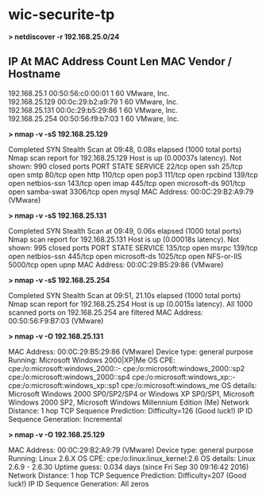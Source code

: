 # wic-securite-tp

**> netdiscover -r 192.168.25.0/24**

IP            At MAC Address     Count     Len  MAC Vendor / Hostname      
 -----------------------------------------------------------------------------
 192.168.25.1    00:50:56:c0:00:01      1      60  VMware, Inc.                     
 192.168.25.129  00:0c:29:b2:a9:79      1      60  VMware, Inc.                     
 192.168.25.131  00:0c:29:b5:29:86      1      60  VMware, Inc.                     
 192.168.25.254  00:50:56:f9:b7:03      1      60  VMware, Inc.               



**> nmap -v -sS  192.168.25.129**


Completed SYN Stealth Scan at 09:48, 0.08s elapsed (1000 total ports)
Nmap scan report for 192.168.25.129
Host is up (0.00037s latency).
Not shown: 990 closed ports
PORT     STATE SERVICE
22/tcp   open  ssh
25/tcp   open  smtp
80/tcp   open  http
110/tcp  open  pop3
111/tcp  open  rpcbind
139/tcp  open  netbios-ssn
143/tcp  open  imap
445/tcp  open  microsoft-ds
901/tcp  open  samba-swat
3306/tcp open  mysql
MAC Address: 00:0C:29:B2:A9:79 (VMware)


**> nmap -v -sS  192.168.25.131**

Completed SYN Stealth Scan at 09:49, 0.06s elapsed (1000 total ports)
Nmap scan report for 192.168.25.131
Host is up (0.00018s latency).
Not shown: 995 closed ports
PORT     STATE SERVICE
135/tcp  open  msrpc
139/tcp  open  netbios-ssn
445/tcp  open  microsoft-ds
1025/tcp open  NFS-or-IIS
5000/tcp open  upnp
MAC Address: 00:0C:29:B5:29:86 (VMware)


**> nmap -v -sS  192.168.25.254**

Completed SYN Stealth Scan at 09:51, 21.10s elapsed (1000 total ports)
Nmap scan report for 192.168.25.254
Host is up (0.0015s latency).
All 1000 scanned ports on 192.168.25.254 are filtered
MAC Address: 00:50:56:F9:B7:03 (VMware)

**> nmap -v -O  192.168.25.131**

MAC Address: 00:0C:29:B5:29:86 (VMware)
Device type: general purpose
Running: Microsoft Windows 2000|XP|Me
OS CPE: cpe:/o:microsoft:windows_2000::- cpe:/o:microsoft:windows_2000::sp2 cpe:/o:microsoft:windows_2000::sp4 cpe:/o:microsoft:windows_xp::- cpe:/o:microsoft:windows_xp::sp1 cpe:/o:microsoft:windows_me
OS details: Microsoft Windows 2000 SP0/SP2/SP4 or Windows XP SP0/SP1, Microsoft Windows 2000 SP2, Microsoft Windows Millennium Edition (Me)
Network Distance: 1 hop
TCP Sequence Prediction: Difficulty=126 (Good luck!)
IP ID Sequence Generation: Incremental


**> nmap -v -O  192.168.25.129**

MAC Address: 00:0C:29:B2:A9:79 (VMware)
Device type: general purpose
Running: Linux 2.6.X
OS CPE: cpe:/o:linux:linux_kernel:2.6
OS details: Linux 2.6.9 - 2.6.30
Uptime guess: 0.034 days (since Fri Sep 30 09:16:42 2016)
Network Distance: 1 hop
TCP Sequence Prediction: Difficulty=207 (Good luck!)
IP ID Sequence Generation: All zeros




